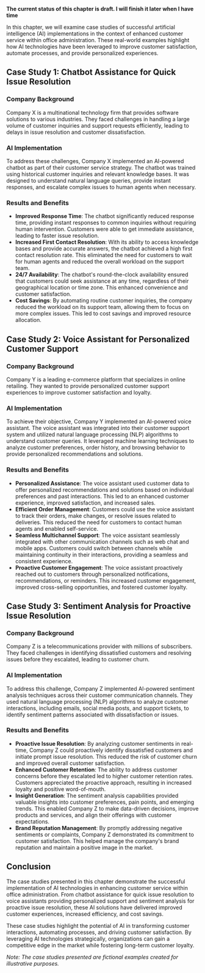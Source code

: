 **The current status of this chapter is draft. I will finish it later when I have time**

In this chapter, we will examine case studies of successful artificial intelligence (AI) implementations in the context of enhanced customer service within office administration. These real-world examples highlight how AI technologies have been leveraged to improve customer satisfaction, automate processes, and provide personalized experiences.

**Case Study 1: Chatbot Assistance for Quick Issue Resolution**
---------------------------------------------------------------

### **Company Background**

Company X is a multinational technology firm that provides software solutions to various industries. They faced challenges in handling a large volume of customer inquiries and support requests efficiently, leading to delays in issue resolution and customer dissatisfaction.

### **AI Implementation**

To address these challenges, Company X implemented an AI-powered chatbot as part of their customer service strategy. The chatbot was trained using historical customer inquiries and relevant knowledge bases. It was designed to understand natural language queries, provide instant responses, and escalate complex issues to human agents when necessary.

### **Results and Benefits**

* **Improved Response Time**: The chatbot significantly reduced response time, providing instant responses to common inquiries without requiring human intervention. Customers were able to get immediate assistance, leading to faster issue resolution.
* **Increased First Contact Resolution**: With its ability to access knowledge bases and provide accurate answers, the chatbot achieved a high first contact resolution rate. This eliminated the need for customers to wait for human agents and reduced the overall workload on the support team.
* **24/7 Availability**: The chatbot's round-the-clock availability ensured that customers could seek assistance at any time, regardless of their geographical location or time zone. This enhanced convenience and customer satisfaction.
* **Cost Savings**: By automating routine customer inquiries, the company reduced the workload on its support team, allowing them to focus on more complex issues. This led to cost savings and improved resource allocation.

**Case Study 2: Voice Assistant for Personalized Customer Support**
-------------------------------------------------------------------

### **Company Background**

Company Y is a leading e-commerce platform that specializes in online retailing. They wanted to provide personalized customer support experiences to improve customer satisfaction and loyalty.

### **AI Implementation**

To achieve their objective, Company Y implemented an AI-powered voice assistant. The voice assistant was integrated into their customer support system and utilized natural language processing (NLP) algorithms to understand customer queries. It leveraged machine learning techniques to analyze customer preferences, order history, and browsing behavior to provide personalized recommendations and solutions.

### **Results and Benefits**

* **Personalized Assistance**: The voice assistant used customer data to offer personalized recommendations and solutions based on individual preferences and past interactions. This led to an enhanced customer experience, improved satisfaction, and increased sales.
* **Efficient Order Management**: Customers could use the voice assistant to track their orders, make changes, or resolve issues related to deliveries. This reduced the need for customers to contact human agents and enabled self-service.
* **Seamless Multichannel Support**: The voice assistant seamlessly integrated with other communication channels such as web chat and mobile apps. Customers could switch between channels while maintaining continuity in their interactions, providing a seamless and consistent experience.
* **Proactive Customer Engagement**: The voice assistant proactively reached out to customers through personalized notifications, recommendations, or reminders. This increased customer engagement, improved cross-selling opportunities, and fostered customer loyalty.

**Case Study 3: Sentiment Analysis for Proactive Issue Resolution**
-------------------------------------------------------------------

### **Company Background**

Company Z is a telecommunications provider with millions of subscribers. They faced challenges in identifying dissatisfied customers and resolving issues before they escalated, leading to customer churn.

### **AI Implementation**

To address this challenge, Company Z implemented AI-powered sentiment analysis techniques across their customer communication channels. They used natural language processing (NLP) algorithms to analyze customer interactions, including emails, social media posts, and support tickets, to identify sentiment patterns associated with dissatisfaction or issues.

### **Results and Benefits**

* **Proactive Issue Resolution**: By analyzing customer sentiments in real-time, Company Z could proactively identify dissatisfied customers and initiate prompt issue resolution. This reduced the risk of customer churn and improved overall customer satisfaction.
* **Enhanced Customer Retention**: The ability to address customer concerns before they escalated led to higher customer retention rates. Customers appreciated the proactive approach, resulting in increased loyalty and positive word-of-mouth.
* **Insight Generation**: The sentiment analysis capabilities provided valuable insights into customer preferences, pain points, and emerging trends. This enabled Company Z to make data-driven decisions, improve products and services, and align their offerings with customer expectations.
* **Brand Reputation Management**: By promptly addressing negative sentiments or complaints, Company Z demonstrated its commitment to customer satisfaction. This helped manage the company's brand reputation and maintain a positive image in the market.

**Conclusion**
--------------

The case studies presented in this chapter demonstrate the successful implementation of AI technologies in enhancing customer service within office administration. From chatbot assistance for quick issue resolution to voice assistants providing personalized support and sentiment analysis for proactive issue resolution, these AI solutions have delivered improved customer experiences, increased efficiency, and cost savings.

These case studies highlight the potential of AI in transforming customer interactions, automating processes, and driving customer satisfaction. By leveraging AI technologies strategically, organizations can gain a competitive edge in the market while fostering long-term customer loyalty.

*Note: The case studies presented are fictional examples created for illustrative purposes.*
